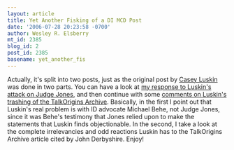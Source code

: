 ```yaml
---
layout: article
title: Yet Another Fisking of a DI MCD Post
date: '2006-07-28 20:23:58 -0700'
author: Wesley R. Elsberry
mt_id: 2385
blog_id: 2
post_id: 2385
basename: yet_another_fis
---
```

Actually, it's split into two posts, just as the original post by [Casey Luskin](http://www.evolutionnews.org/2006/07/john_derbyshires_new_bumper_st_1.html) was done in two parts. You can have a look at [my response to Luskin's attack on Judge Jones](http://austringer.net/wp/?p=348), and then continue with some [comments on Luskin's trashing of the TalkOrigins Archive](http://austringer.net/wp/?p=349). Basically, in the first I point out that Luskin's real problem is with ID advocate Michael Behe, not Judge Jones, since it was Behe's testimony that Jones relied upon to make the statements that Luskin finds objectionable. In the second, I take a look at the complete irrelevancies and odd reactions Luskin has to the TalkOrigins Archive article cited by John Derbyshire. Enjoy!
